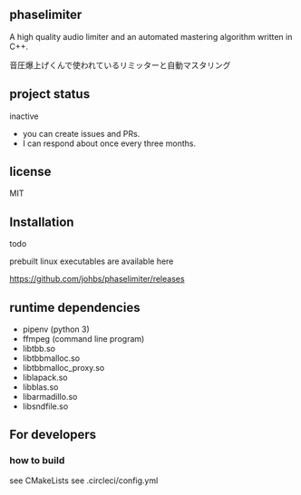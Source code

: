 ## phaselimiter

A high quality audio limiter and an automated mastering algorithm written in C++. 

音圧爆上げくんで使われているリミッターと自動マスタリング

## project status

inactive

- you can create issues and PRs.
- I can respond about once every three months.

## license

MIT

## Installation

todo

prebuilt linux executables are available here

https://github.com/johbs/phaselimiter/releases

## runtime dependencies

- pipenv (python 3)
- ffmpeg (command line program)
- libtbb.so
- libtbbmalloc.so
- libtbbmalloc_proxy.so
- liblapack.so
- libblas.so
- libarmadillo.so
- libsndfile.so

## For developers

### how to build

see CMakeLists
see .circleci/config.yml
